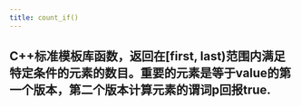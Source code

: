 ```yaml
---
title: count_if()
---
```


## C++标准模板库函数，返回在[first, last)范围内满足特定条件的元素的数目。重要的元素是等于value的第一个版本，第二个版本计算元素的谓词p回报true.
